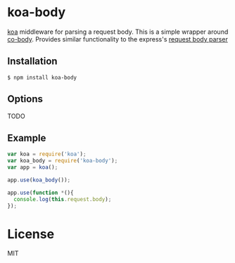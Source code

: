 
# koa-body

  [koa](https://github.com/koajs/koa) middleware for parsing a request body. This is a simple wrapper around [co-body](https://github.com/co/co-body). Provides similar functionality to the express's [request body parser](http://expressjs.com/api.html#req.body)

## Installation

```
$ npm install koa-body
```

## Options

  TODO
  
## Example

```js
var koa = require('koa');
var koa_body = require('koa-body');
var app = koa();

app.use(koa_body());

app.use(function *(){
  console.log(this.request.body);
});

```

# License

  MIT
